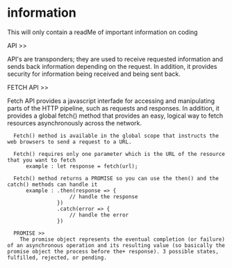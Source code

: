 # information
This will only contain a readMe of important information on coding

API >>

  API's are transponders; they are used to receive requested information and sends back information depending on the request. In addition, it provides security for information being received and being sent back.

FETCH API >>

  Fetch API provides a javascript interfade for accessing and manipulating parts of the HTTP pipeline, such as requests and responses. In addition, it provides a global fetch() method that provides an easy, logical way to fetch resources asynchronously across the network.

      Fetch() method is available in the global scope that instructs the web browsers to send a request to a URL.

      Fetch() requires only one parameter which is the URL of the resource that you want to fetch
          example : let response = fetch(url);

      Fetch() method returns a PROMISE so you can use the then() and the catch() methods can handle it
          example : .then(response => {
                        // handle the response
                    })
                    .catch(error => {
                        // handle the error
                    })

      PROMISE >>
        The promise object represents the eventual completion (or failure) of an asynchronous operation and its resulting value (so basically the promise object the process before the+ response). 3 possible states, fulfilled, rejected, or pending.
